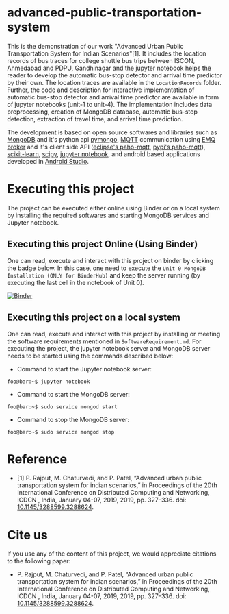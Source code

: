 # advanced-public-transportation-system
This is the demonstration of our work "Advanced Urban Public Transportation System for Indian Scenarios"[1]. It includes the location records of bus traces for college shuttle bus trips between ISCON, Ahmedabad and PDPU, Gandhinagar and the jupyter notebook helps the reader to develop the automatic bus-stop detector and arrival time predictor by their own. The location traces are available in the `LocationRecords` folder. Further, the code and description for interactive implementation of automatic bus-stop detector and arrival time predictor are available in form of jupyter notebooks (unit-1 to unit-4). The implementation includes data preprocessing, creation of MongoDB database, automatic bus-stop detection, extraction of travel time, and arrival time prediction.

The development is based on open source softwares and libraries such as [MongoDB](https://www.mongodb.com/) and it's python api [pymongo](https://api.mongodb.com/python/current/), [MQTT](mqtt.org) communication using [EMQ broker](http://emqtt.io/) and it's client side API ([eclipse's paho-mqtt](https://www.eclipse.org/paho/clients/dotnet/), [pypi's paho-mqtt](https://pypi.org/project/paho-mqtt/)), [scikit-learn](https://scikit-learn.org), [scipy](https://scipy.org/), [jupyter notebook](https://jupyter.org/), and android based applications developed in [Android Studio](https://developer.android.com/studio).

# Executing this project
The project can be executed either online using Binder or on a local system by installing the required softwares and starting MongoDB services and Jupyter notebook. 
## Executing this project Online (Using Binder)
One can read, execute and interact with this project on binder by clicking the badge below. In this case, one need to execute the `Unit 0 MongoDB Installation (ONLY for BinderHub)` and keep the server running (by executing the last cell in the notebook of Unit 0).

[![Binder](https://mybinder.org/badge_logo.svg)](https://mybinder.org/v2/gh/pruthvishRajput/advanced-public-transportation-system/master)

## Executing this project on a local system
One can read, execute and interact with this project by installing or meeting the software requirements mentioned in `SoftwareRequirement.md`. For executing the project, the jupyter notebook server and MongoDB server needs to be started using the commands described below:

- Command to start the Jupyter notebook server:
```shell
foo@bar:~$ jupyter notebook

```

- Command to start the MongoDB server:
```shell
foo@bar:~$ sudo service mongod start

```
- Command to stop the MongoDB server:
```shell
foo@bar:~$ sudo service mongod stop

```
# Reference
- [1] P. Rajput, M. Chaturvedi, and P. Patel, “Advanced urban public transportation system for indian scenarios,” in Proceedings of the 20th International Conference on Distributed Computing and Networking, ICDCN , India, January 04-07, 2019, 2019, pp. 327–336. doi: [10.1145/3288599.3288624](https://dl.acm.org/citation.cfm?id=3288624).

# Cite us
If you use any of the content of this project, we would appreciate citations to the following paper:

- P. Rajput, M. Chaturvedi, and P. Patel, “Advanced urban public transportation system for indian scenarios,” in Proceedings of the 20th International Conference on Distributed Computing and Networking, ICDCN , India, January 04-07, 2019, 2019, pp. 327–336. doi: [10.1145/3288599.3288624](https://dl.acm.org/citation.cfm?id=3288624).
